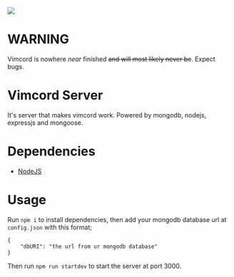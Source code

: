 <p align="left">
<img src="https://avatars.githubusercontent.com/u/87447898?s=200&v=4">
</p>

# WARNING
Vimcord is nowhere *near* finished ~~and will most likely never be~~. Expect bugs.

# Vimcord Server 
It's server that makes vimcord work. Powered by mongodb, nodejs, expressjs and mongoose.

# Dependencies
* [NodeJS](https://nodejs.org/en/)

# Usage
Run `npm i` to install dependencies, then add your mongodb database url at `config.json` with this format;
```
{
    "dbURI": "the url from ur mongodb database"
}
```
Then run `npm run startdev` to start the server at port 3000.
